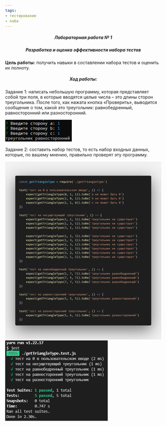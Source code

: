 ```yaml
---
tags:
- тестирование
- лаба
---
```

<h5 align="center">Лабораторная работа № 1</h5>

<h5 align="center">Разработка и оценка эффективности набора тестов</h5>

**Цель работы:** 
получить навыки в составлении набора тестов и оценить их полноту.

<h5 align="center">Ход работы:</h5>

Задание 1: написать небольшую программу, которая представляет собой три поля, в которые вводятся целые числа – это длины сторон треугольника. После того, как нажата кнопка «Проверить», выводится сообщение о том, какой это треугольник: равнобедренный, равносторонний или разносторонний.

![](../Files/Pasted%20image%2020211222215602.png)

Задание 2: составить набор тестов, то есть набор входных данных, которые, по вашему мнению, правильно проверят эту программу.

![](../Files/test.png)
![](../Files/test%20code.png)


